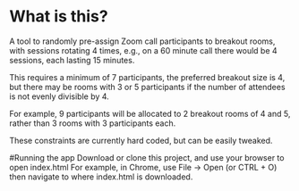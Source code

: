 # What is this?
A tool to randomly pre-assign Zoom call participants to breakout rooms, with sessions rotating 4 times, e.g., on a 60 minute call there would be 4 sessions, each lasting 15 minutes.

This requires a minimum of 7 participants, the preferred breakout size is 4, but there may be rooms with 3 or 5 participants if the number of attendees is not evenly divisible by 4.  

For example, 9 participants will be allocated to 2 breakout rooms of 4 and 5, rather than 3 rooms with 3 participants each. 

These constraints are currently hard coded, but can be easily tweaked. 

#Running the app
Download or clone this project, and use your browser to open index.html 
For example, in Chrome, use File -> Open (or CTRL + O) then navigate to where index.html is downloaded.
